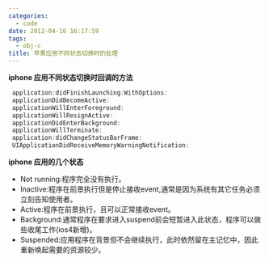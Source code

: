 ```yaml
---
categories:
  - code
date: 2012-04-16 16:17:59
tags:
  - obj-c
title: 苹果应用不同状态切换时的处理
---
```


**iphone 应用不同状态切换时回调的方法**

```objective-c
 application:didFinishLaunching:WithOptions:
 applicationDidBecomeActive:
 applicationWillEnterForeground:
 applicationWillResignActive:
 applicationDidEnterBackground:
 applicationWillTerminate:
 application:didChangeStatusBarFrame:
 UIApplicationDidReceiveMemoryWarningNotification:
```

**iphone 应用的几个状态**

* Not running:程序完全没有执行。
* Inactive:程序在前景执行但是停止接收event,通常是因为系统有其它任务必须立刻告知使用者。
* Active:程序在前景执行，且可以正常接收event。
* Background:通常程序在要求进入suspend前会短暂进入此状态，程序可以做些收尾工作(ios4新增)。
* Suspended:应用程序在背景但不会继续执行，此时依然留在主记忆中，因此重新唤起需要的资源较少。
